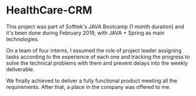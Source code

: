 # HealthCare-CRM

This project was part of Softtek's JAVA Bootcamp (1 month duration) and it's been done during February 2019, with JAVA + Spring as main technologies.

On a team of four interns, I assumed the role of project leader assigning tasks according to the experience of each one and tracking the progress to solve the technical problems with them and prevent delays into the weekly deliverable.

We finally achieved to deliver a fully functional product meeting all the requirements. After that, a place in the company was offered to me.
